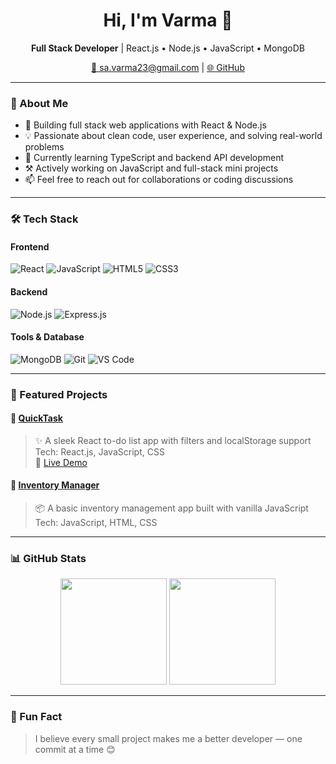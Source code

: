 <h1 align="center">Hi, I'm Varma 👋</h1>
<p align="center">
  <b>Full Stack Developer</b> | React.js • Node.js • JavaScript • MongoDB
</p>

<p align="center">
  <a href="mailto:sa.varma23@gmail.com">📧 sa.varma23@gmail.com</a> |
  <a href="https://github.com/Varma2327">🌐 GitHub</a>
</p>

---

### 🚀 About Me

- 🔭 Building full stack web applications with React & Node.js
- 💡 Passionate about clean code, user experience, and solving real-world problems
- 🌱 Currently learning TypeScript and backend API development
- ⚒️ Actively working on JavaScript and full-stack mini projects
- 📫 Feel free to reach out for collaborations or coding discussions

---

### 🛠️ Tech Stack

#### Frontend  
![React](https://img.shields.io/badge/React-20232a?style=for-the-badge&logo=react&logoColor=61DAFB)
![JavaScript](https://img.shields.io/badge/JavaScript-F7DF1E?style=for-the-badge&logo=javascript&logoColor=000)
![HTML5](https://img.shields.io/badge/HTML5-E34F26?style=for-the-badge&logo=html5&logoColor=fff)
![CSS3](https://img.shields.io/badge/CSS3-1572B6?style=for-the-badge&logo=css3&logoColor=fff)

#### Backend  
![Node.js](https://img.shields.io/badge/Node.js-339933?style=for-the-badge&logo=node.js&logoColor=fff)
![Express.js](https://img.shields.io/badge/Express.js-000?style=for-the-badge&logo=express&logoColor=fff)

#### Tools & Database  
![MongoDB](https://img.shields.io/badge/MongoDB-47A248?style=for-the-badge&logo=mongodb&logoColor=fff)
![Git](https://img.shields.io/badge/Git-F05032?style=for-the-badge&logo=git&logoColor=fff)
![VS Code](https://img.shields.io/badge/VS_Code-007ACC?style=for-the-badge&logo=visual-studio-code&logoColor=fff)

---

### 🌟 Featured Projects

#### 🔹 [QuickTask](https://github.com/Varma2327/quicktask)
> ✨ A sleek React to-do list app with filters and localStorage support  
Tech: React.js, JavaScript, CSS  
🔗 [Live Demo](https://your-vercel-link.vercel.app) <!-- Replace with actual live link -->

#### 🔹 [Inventory Manager](https://github.com/Varma2327/Inventory)
> 📦 A basic inventory management app built with vanilla JavaScript  
Tech: JavaScript, HTML, CSS

---

### 📊 GitHub Stats

<p align="center">
  <img src="https://github-readme-stats.vercel.app/api?username=Varma2327&show_icons=true&theme=radical" height="170px"/>
  <img src="https://github-readme-stats.vercel.app/api/top-langs/?username=Varma2327&layout=compact&theme=radical" height="170px"/>
</p>

---

### 📌 Fun Fact

> I believe every small project makes me a better developer — one commit at a time 😊
